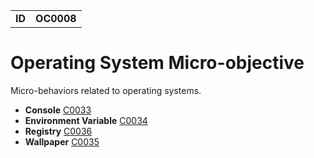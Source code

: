 |||
|---|---|
|**ID**|**OC0008**|


# Operating System Micro-objective #
Micro-behaviors related to operating systems.

* **Console** [C0033](../operating-system/console.md)
* **Environment Variable** [C0034](../operating-system/environment-variable.md)
* **Registry** [C0036](../operating-system/registry.md)
* **Wallpaper** [C0035](../operating-system/wallpaper.md)
